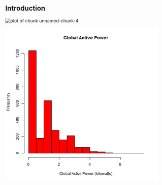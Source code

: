
## Introduction
![plot of chunk unnamed-chunk-4](figure/unnamed-chunk-4.png) 

![plot of chunk plot1.png](plots/plot1.png) 
